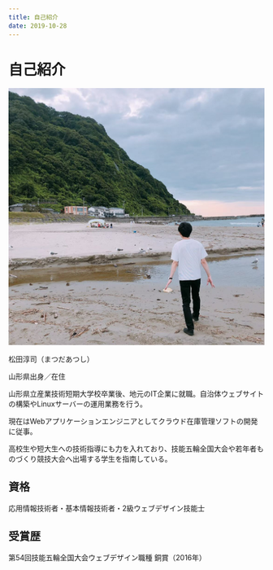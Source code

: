 ```yaml
---
title: 自己紹介
date: 2019-10-28
---
```


# 自己紹介

![a](./.vuepress/profile.jpg)

松田淳司（まつだあつし）

山形県出身／在住

山形県立産業技術短期大学校卒業後、地元のIT企業に就職。自治体ウェブサイトの構築やLinuxサーバーの運用業務を行う。

現在はWebアプリケーションエンジニアとしてクラウド在庫管理ソフトの開発に従事。

高校生や短大生への技術指導にも力を入れており、技能五輪全国大会や若年者ものづくり競技大会へ出場する学生を指南している。

## 資格

応用情報技術者・基本情報技術者・2級ウェブデザイン技能士

## 受賞歴

第54回技能五輪全国大会ウェブデザイン職種 銅賞（2016年）
